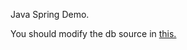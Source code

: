Java Spring Demo.

You should modify the db source in <a href="https://github.com/memory140662/spring_demo/blob/master/src/main/java/tw/com/demo/config/APConfig.java" >this.</a>
